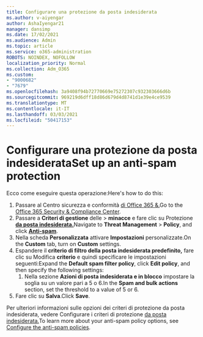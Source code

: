 ```yaml
---
title: Configurare una protezione da posta indesiderata
ms.author: v-aiyengar
author: AshaIyengar21
manager: dansimp
ms.date: 17/02/2021
ms.audience: Admin
ms.topic: article
ms.service: o365-administration
ROBOTS: NOINDEX, NOFOLLOW
localization_priority: Normal
ms.collection: Adm_O365
ms.custom:
- "9000682"
- "7679"
ms.openlocfilehash: 3a9408f94b72770669e75272307c932303666d6b
ms.sourcegitcommit: 969219d6dff18d86d679d4d8741d1e39e4ce9539
ms.translationtype: MT
ms.contentlocale: it-IT
ms.lasthandoff: 03/03/2021
ms.locfileid: "50417153"
---
```

# <a name="set-up-an-anti-spam-protection"></a><span data-ttu-id="4cd44-102">Configurare una protezione da posta indesiderata</span><span class="sxs-lookup"><span data-stu-id="4cd44-102">Set up an anti-spam protection</span></span>

<span data-ttu-id="4cd44-103">Ecco come eseguire questa operazione:</span><span class="sxs-lookup"><span data-stu-id="4cd44-103">Here's how to do this:</span></span>

1. <span data-ttu-id="4cd44-104">Passare al Centro sicurezza e conformità [di Office 365 &.](https://go.microsoft.com/fwlink/p/?linkid=2077143)</span><span class="sxs-lookup"><span data-stu-id="4cd44-104">Go to the [Office 365 Security & Compliance Center](https://go.microsoft.com/fwlink/p/?linkid=2077143).</span></span>
1. <span data-ttu-id="4cd44-105">Passare a **Criteri di gestione** delle  >  **minacce** e fare clic su Protezione **[da posta indesiderata.](https://go.microsoft.com/fwlink/p/?linkid=2077143)**</span><span class="sxs-lookup"><span data-stu-id="4cd44-105">Navigate to **Threat Management** > **Policy**, and click **[Anti-spam](https://go.microsoft.com/fwlink/p/?linkid=2077143)**.</span></span>
1. <span data-ttu-id="4cd44-106">Nella scheda **Personalizzata** attivare **Impostazioni** personalizzate.</span><span class="sxs-lookup"><span data-stu-id="4cd44-106">On the **Custom** tab, turn on **Custom** settings.</span></span>
1. <span data-ttu-id="4cd44-107">Espandere il **criterio di filtro della posta indesiderata predefinito,** fare clic su Modifica **criterio** e quindi specificare le impostazioni seguenti:</span><span class="sxs-lookup"><span data-stu-id="4cd44-107">Expand the **Default spam filter policy**,  click **Edit policy**, and then specify the following settings:</span></span>
    1. <span data-ttu-id="4cd44-108">Nella sezione **Azioni di posta indesiderata e in blocco** impostare la soglia su un valore pari a 5 o 6.</span><span class="sxs-lookup"><span data-stu-id="4cd44-108">In the **Spam and bulk actions** section, set the threshold to a value of 5 or 6.</span></span>
1. <span data-ttu-id="4cd44-109">Fare clic su **Salva**.</span><span class="sxs-lookup"><span data-stu-id="4cd44-109">Click **Save**.</span></span>

<span data-ttu-id="4cd44-110">Per ulteriori informazioni sulle opzioni dei criteri di protezione da posta indesiderata, vedere Configurare i criteri di protezione [da posta indesiderata.](https://go.microsoft.com/fwlink/?linkid=2092051)</span><span class="sxs-lookup"><span data-stu-id="4cd44-110">To learn more about your anti-spam policy options, see [Configure the anti-spam policies](https://go.microsoft.com/fwlink/?linkid=2092051).</span></span>
